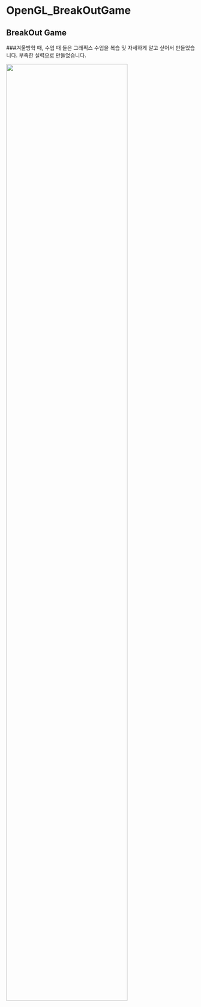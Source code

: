 # OpenGL_BreakOutGame

## BreakOut Game
###겨울방학 때, 수업 때 들은 그래픽스 수업을 복습 및 자세하게 알고 싶어서 만들었습니다. 부족한 실력으로 만들었습니다.

<img width="80%" src= "https://user-images.githubusercontent.com/72899627/150301166-c59c8663-73cd-4deb-9807-d3cf4d898a97.PNG"/>
